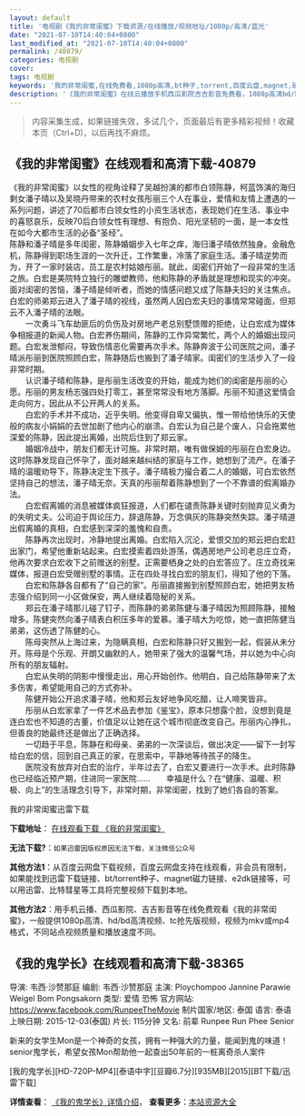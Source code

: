 ```yaml
---
layout: default
title: '电视剧《我的非常闺蜜》下载资源/在线播放/视频地址/1080p/高清/蓝光'
date: "2021-07-10T14:40:04+0800"
last_modified_at: "2021-07-10T14:40:04+0800"
permalink: /40879/
categories: 电视剧
cover:
tags: 电视剧
keywords: '我的非常闺蜜,在线免费看,1080p高清,bt种子,torrent,百度云盘,magnet,磁力链,迅雷下载资源'
description: '《我的非常闺蜜》在线云播放手机西瓜影院吉吉影音免费看，1080p高清bd/hd未删减完整版和tc抢先枪版，mkv/mp4格式，附带bt/torrent种子、magnet/磁力链、百度云盘、网盘资源迅雷下载链接'
---
```


>内容采集生成，如果链接失效，多试几个，页面最后有更多精彩视频！收藏本页（Ctrl+D)，以后再找不麻烦。


## 《我的非常闺蜜》在线观看和高清下载-40879

《我的非常闺蜜》以女性的视角诠释了吴越扮演的都市白领陈静，柯蓝饰演的海归剩女潘子晴以及吴晓丹带来的农村女孩彤丽三个人在事业，爱情和友情上遭遇的一系列问题，讲述了70后都市白领女性的小资生活状态，表现她们在生活、事业中的喜怒哀乐，反映70后白领女性有理想、有抱负、阳光坚韧的一面，是一本女性在如今大都市生活的必备“圣经”。<br /> 陈静和潘子晴是多年闺密，陈静婚姻步入七年之痒，海归潘子晴依然独身。金融危机，陈静得到职场生涯的一次升迁，工作繁重，冷落了家庭生活。潘子晴逆势而为，开了一家时装店，员工是农村姑娘彤丽。就此，闺密们开始了一段非常的生活之旅。白宏是美院特立独行的雕塑教师，他和陈静的矛盾就是理想和现实的冲突。面对闺密的苦恼，潘子晴是倾听者，而她的情感问题又成了陈静夫妇的关注焦点。白宏的师弟郑云进入了潘子晴的视线，虽然两人因白宏夫妇的事情常常碰面，但郑云不入潘子晴的法眼。<br />　　一次勇斗飞车劫匪后的负伤及对房地产老总别墅馈赠的拒绝，让白宏成为媒体争相报道的新闻人物。白宏养伤期间，陈静的工作异常繁忙，两个人的婚姻出现问题。白宏发泄郁闷，导致伤情恶化需要再次手术。陈静奔波于公司医院之间，潘子晴派彤丽到医院照顾白宏，陈静随后也搬到了潘子晴家。闺密们的生活步入了一段非常时期。<br />　　认识潘子晴和陈静，是彤丽生活改变的开始，能成为她们的闺密是彤丽的心愿。彤丽的男友杨志强四处打零工，甚至常常没有地方落脚。彤丽不知道这爱情会走向何方，因此从不公开两人的关系。<br />　　白宏的手术并不成功，近乎失明。他变得自卑又偏执，惟一带给他快乐的天使般的病友小娟娟的去世加剧了他内心的崩溃。白宏认为自己是个废人，只会拖累他深爱的陈静，因此提出离婚，出院后住到了郑云家。<br />　　婚姻冷战中，朋友们都无计可施。非常时期，唯有做保姆的彤丽在白宏身边。这时陈静发现自己怀孕了，面对越来越纠结的家庭与工作，她想到了流产。在潘子晴的温暖劝导下，陈静决定生下孩子。潘子晴极力撮合着二人的婚姻，可白宏依然坚持自己的想法，潘子晴无奈。天真的彤丽帮着陈静想到了一个不靠谱的假离婚办法。<br />　　白宏假离婚的消息被媒体疯狂报道，人们都在谴责陈静关键时刻抛弃见义勇为的失明丈夫。公司迫于舆论压力，辞退陈静，万念俱灰的陈静突然失踪。潘子晴道出假离婚的真相，白宏感到深深的羞愧和自责。<br />　　陈静再次出现时，冷静地提出离婚。白宏陷入沉沦，爱恨交加的郑云把白宏赶出家门，希望他重新站起来。白宏摸索着四处游荡，偶遇房地产公司老总庄立奇，他再次要求白宏收下之前赠送的别墅。正需要栖身之处的白宏答应了。庄立奇找来媒体，报道白宏受赠别墅的事情。正在四处寻找白宏的朋友们，得知了他的下落。<br />　　白宏和陈静各自都有了“自己的家”。彤丽直接搬到别墅照顾白宏，她把男友杨志强介绍到同一小区做保安，两人继续着隐秘的关系。<br />　　郑云在潘子晴那儿碰了钉子，而陈静的弟弟陈健与潘子晴因为照顾陈静，接触增多。陈健突然向潘子晴表白积压多年的爱慕。潘子晴大为吃惊，她一直把陈健当弟弟，这伤透了陈健的心。<br />　　陈母突然从上海过来，为隐瞒真相，白宏和陈静只好又搬到一起，假装从未分开。陈母是个乐观、开朗又幽默的人，她带来了强大的温馨气场，并以她为中心向所有的朋友辐射。<br />　　白宏从失明的阴影中慢慢走出，用心开始创作。他明白，自己给陈静带来了太多伤害，希望能用自己的方式弥补。<br />　　陈健开始公开追求潘子晴，他和郑云友好地争风吃醋，让人啼笑皆非。<br />　　彤丽从白宏家拿了一件艺术品去参加《鉴宝》，原本只想露个脸，没想到竟是连白宏也不知道的古董，价值足以让她在这个城市彻底改变自己。彤丽内心挣扎，但善良的她最终还是做出了正确选择。<br />　　一切趋于平息，陈静在和母亲、弟弟的一次深谈后，做出决定&mdash;—留下一封写给白宏的信，回到自己真正的家，在思索中，平静地等待孩子的降生。<br />　　医院没有放弃对白宏的治疗，半年过去了，白宏又要进行一次手术。此时陈静也已经临近预产期，住进同一家医院&hellip;…　　幸福是什么？在&ldquo;健康、温暖、积极、向上&rdquo;的生活理念引导下，非常时期，非常闺密，找到了她们各自的答案。


我的非常闺蜜迅雷下载

**下载地址**： [在线观看下载 《我的非常闺蜜》](https://www.993dy.com//vod-detail-id-11450.html) 


**无法下载?**：`如果迅雷因版权原因无法下载，关注微信公众号 `

**其他方法1**：从百度云网盘下载视频，百度云网盘支持在线观看，非会员有限制，如果能找到迅雷下载链接、bt/torrent种子、magnet磁力链接、e2dk链接等，可以用迅雷、比特彗星等工具将完整视频下载到本地。

**其他方法2**：用手机云播、西瓜影院、吉吉影音等在线免费观看《我的非常闺蜜》，一般提供1080p高清、hd/bd高清视频、tc抢先版视频，视频为mkv或mp4格式，不同站点视频质量和播放速度不同。


## 《我的鬼学长》在线观看和高清下载-38365

导演: 韦西·沙赞那庭 编剧: 韦西·沙赞那庭 主演: Ploychompoo Jannine Parawie Weigel Bom Pongsakorn 类型: 爱情 恐怖 官方网站: https://www.facebook.com/RunpeeTheMovie 制片国家/地区: 泰国 语言: 泰语 上映日期: 2015-12-03(泰国) 片长: 115分钟 又名: 前辈 Runpee Run Phee Senior

新来的女学生Mon是一个神奇的女孩，拥有一种强大的力量，能闻到鬼的味道！senior鬼学长，希望女孩Mon帮助他一起查出50年前的一桩离奇杀人案件


[我的鬼学长][HD-720P-MP4][泰语中字][豆瓣6.7分][935MB][2015][BT下载/迅雷下载]

**详情查看**： [《我的鬼学长》详情介绍](/movie/38365/)， **查看更多**：[本站资源大全](/movie/t/all/)

